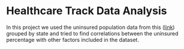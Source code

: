 # Healthcare Track Data Analysis

In this project we used the uninsured population data from this ([link](https://aspe.hhs.gov/reports/state-county-local-estimates-uninsured-population-prevalence-key-demographic-features)) grouped by state and tried to find correlations between the uninsured percentage with other factors included in the dataset.
